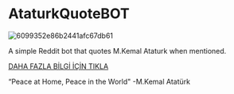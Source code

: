 
# AtaturkQuoteBOT
![6099352e86b2441afc67db61](https://user-images.githubusercontent.com/85396359/131518563-fa3cfc42-6717-4278-b768-443e3369e6db.jpg)

A simple Reddit bot that quotes M.Kemal Ataturk when mentioned.

[DAHA FAZLA BİLGİ İÇİN TIKLA](https://www.reddit.com/user/mkemalataturk/comments/pcp0q0/ataturkquotebot_says_hellooo/)

“Peace at Home, Peace in the World"
-M.Kemal Atatürk
